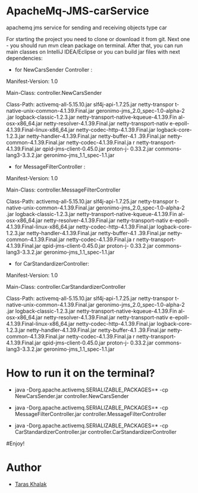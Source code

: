 # ApacheMq-JMS-carService
apachemq jms service for sending and receiving objects type car

For starting the project you need to clone or download it from git.
Next one - you should run mvn clean package on terminal.
After that, you can run main classes on IntelliJ IDEA/Eclipse or you can build jar files with next  dependencies:

* for NewCarsSender Controller :

Manifest-Version: 1.0

Main-Class: controller.NewCarsSender

Class-Path: activemq-all-5.15.10.jar slf4j-api-1.7.25.jar netty-transpor
  t-native-unix-common-4.1.39.Final.jar geronimo-jms_2.0_spec-1.0-alpha-2
  .jar logback-classic-1.2.3.jar netty-transport-native-kqueue-4.1.39.Fin
  al-osx-x86_64.jar netty-resolver-4.1.39.Final.jar netty-transport-nativ
  e-epoll-4.1.39.Final-linux-x86_64.jar netty-codec-http-4.1.39.Final.jar
   logback-core-1.2.3.jar netty-handler-4.1.39.Final.jar netty-buffer-4.1
  .39.Final.jar netty-common-4.1.39.Final.jar netty-codec-4.1.39.Final.ja
  r netty-transport-4.1.39.Final.jar qpid-jms-client-0.45.0.jar proton-j-
  0.33.2.jar commons-lang3-3.3.2.jar geronimo-jms_1.1_spec-1.1.jar
  
  * for MessageFilterController :

Manifest-Version: 1.0

Main-Class: controller.MessageFilterController

Class-Path: activemq-all-5.15.10.jar slf4j-api-1.7.25.jar netty-transpor
   t-native-unix-common-4.1.39.Final.jar geronimo-jms_2.0_spec-1.0-alpha-2
   .jar logback-classic-1.2.3.jar netty-transport-native-kqueue-4.1.39.Fin
   al-osx-x86_64.jar netty-resolver-4.1.39.Final.jar netty-transport-nativ
   e-epoll-4.1.39.Final-linux-x86_64.jar netty-codec-http-4.1.39.Final.jar
    logback-core-1.2.3.jar netty-handler-4.1.39.Final.jar netty-buffer-4.1
   .39.Final.jar netty-common-4.1.39.Final.jar netty-codec-4.1.39.Final.ja
   r netty-transport-4.1.39.Final.jar qpid-jms-client-0.45.0.jar proton-j-
   0.33.2.jar commons-lang3-3.3.2.jar geronimo-jms_1.1_spec-1.1.jar
   
   * for CarStandardizerController:
   
   Manifest-Version: 1.0
   
  
   Main-Class: controller.CarStandardizerController
   
   Class-Path: activemq-all-5.15.10.jar slf4j-api-1.7.25.jar netty-transpor
    t-native-unix-common-4.1.39.Final.jar geronimo-jms_2.0_spec-1.0-alpha-2
    .jar logback-classic-1.2.3.jar netty-transport-native-kqueue-4.1.39.Fin
    al-osx-x86_64.jar netty-resolver-4.1.39.Final.jar netty-transport-nativ
    e-epoll-4.1.39.Final-linux-x86_64.jar netty-codec-http-4.1.39.Final.jar
     logback-core-1.2.3.jar netty-handler-4.1.39.Final.jar netty-buffer-4.1
    .39.Final.jar netty-common-4.1.39.Final.jar netty-codec-4.1.39.Final.ja
    r netty-transport-4.1.39.Final.jar qpid-jms-client-0.45.0.jar proton-j-
    0.33.2.jar commons-lang3-3.3.2.jar geronimo-jms_1.1_spec-1.1.jar
    
# How to run it on the terminal?

* java -Dorg.apache.activemq.SERIALIZABLE_PACKAGES=* -cp NewCarsSender.jar controller.NewCarsSender

* java -Dorg.apache.activemq.SERIALIZABLE_PACKAGES=* -cp MessageFilterController.jar controller.MessageFilterController

* java -Dorg.apache.activemq.SERIALIZABLE_PACKAGES=* -cp CarStandardizerController.jar controller.CarStandardizerController

 #Enjoy!
 
 # <a name="author"></a>Author
 * [Taras Khalak](https://github.com/tarasulo)